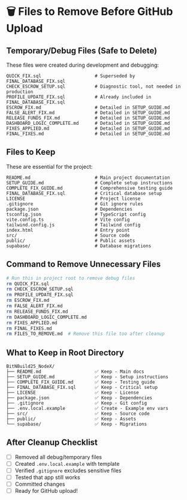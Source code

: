 # 🗑️ Files to Remove Before GitHub Upload

## Temporary/Debug Files (Safe to Delete)
These files were created during development and debugging:

```
QUICK_FIX.sql                    # Superseded by FINAL_DATABASE_FIX.sql
CHECK_ESCROW_SETUP.sql           # Diagnostic tool, not needed in production
PROFILE_UPDATE_FIX.sql           # Already included in FINAL_DATABASE_FIX.sql
ESCROW_FIX.md                    # Detailed in SETUP_GUIDE.md
FALSE_ALERT_FIX.md               # Detailed in SETUP_GUIDE.md
RELEASE_FUNDS_FIX.md             # Detailed in SETUP_GUIDE.md
DASHBOARD_LOGIC_COMPLETE.md      # Detailed in SETUP_GUIDE.md
FIXES_APPLIED.md                 # Detailed in SETUP_GUIDE.md
FINAL_FIXES.md                   # Detailed in SETUP_GUIDE.md
```

## Files to Keep
These are essential for the project:

```
README.md                        # Main project documentation
SETUP_GUIDE.md                   # Complete setup instructions
COMPLETE_FIX_GUIDE.md            # Comprehensive testing guide
FINAL_DATABASE_FIX.sql           # Critical database setup
LICENSE                          # Project license
.gitignore                       # Git ignore rules
package.json                     # Dependencies
tsconfig.json                    # TypeScript config
vite.config.ts                   # Vite config
tailwind.config.js               # Tailwind config
index.html                       # Entry point
src/                             # Source code
public/                          # Public assets
supabase/                        # Database migrations
```

## Command to Remove Unnecessary Files

```bash
# Run this in project root to remove debug files
rm QUICK_FIX.sql
rm CHECK_ESCROW_SETUP.sql
rm PROFILE_UPDATE_FIX.sql
rm ESCROW_FIX.md
rm FALSE_ALERT_FIX.md
rm RELEASE_FUNDS_FIX.md
rm DASHBOARD_LOGIC_COMPLETE.md
rm FIXES_APPLIED.md
rm FINAL_FIXES.md
rm FILES_TO_REMOVE.md  # Remove this file too after cleanup
```

## What to Keep in Root Directory

```
BitNBuild25_NodeX/
├── README.md                    ✅ Keep - Main docs
├── SETUP_GUIDE.md               ✅ Keep - Setup instructions
├── COMPLETE_FIX_GUIDE.md        ✅ Keep - Testing guide
├── FINAL_DATABASE_FIX.sql       ✅ Keep - Critical setup
├── LICENSE                      ✅ Keep - License
├── package.json                 ✅ Keep - Dependencies
├── .gitignore                   ✅ Keep - Git config
├── .env.local.example           ✅ Create - Example env vars
├── src/                         ✅ Keep - Source code
├── public/                      ✅ Keep - Assets
└── supabase/                    ✅ Keep - Migrations
```

## After Cleanup Checklist

- [ ] Removed all debug/temporary files
- [ ] Created `.env.local.example` with template
- [ ] Verified `.gitignore` excludes sensitive files
- [ ] Tested that app still works
- [ ] Committed changes
- [ ] Ready for GitHub upload!
